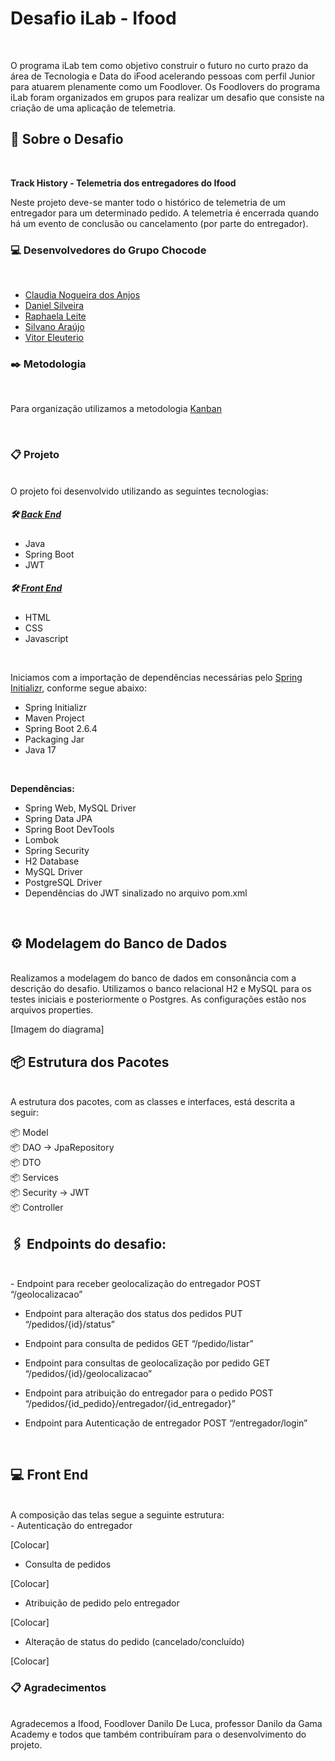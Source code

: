 # Desafio iLab - Ifood
<br />

O programa iLab tem como objetivo construir o futuro no curto prazo da área de Tecnologia e Data do iFood acelerando pessoas com perfil Junior para atuarem plenamente como um Foodlover.
Os Foodlovers do programa iLab foram organizados em grupos para realizar um desafio que consiste na criação de uma aplicação de telemetria.
<br />

## 🚀 Sobre o Desafio
<br />

**Track History - Telemetria dos entregadores do Ifood**

Neste projeto deve-se manter todo o histórico de telemetria de um entregador para um determinado pedido. A telemetria é encerrada quando há um evento de conclusão ou cancelamento (por parte do entregador).
<br />

### 💻 Desenvolvedores do Grupo Chocode
<br />

- [Claudia Nogueira dos Anjos](https://github.com/AnjosClaudia)
- [Daniel Silveira](https://github.com/smarticogit)
- [Raphaela Leite](https://github.com/Raphaella-leite)
- [Silvano Araújo](https://github.com/Silvanoeng)
- [Vitor Eleuterio](https://github.com/SevenSecRS)

### ✒️ Metodologia
<br />

Para organização utilizamos a metodologia [Kanban](https://github.com/orgs/Chocode-iFood/projects/1)

<br />

### 📋 Projeto
<br />
O projeto foi desenvolvido utilizando as seguintes tecnologias:
<br />

##### 🛠 [Back End](https://github.com/Chocode-iFood/back)
 - Java
 - Spring Boot
 - JWT
 
##### 🛠 [Front End](https://github.com/Chocode-iFood/front)
- HTML 
- CSS
- Javascript
<br />

Iniciamos com a importação de dependências necessárias pelo [Spring Initializr](https://start.spring.io/), conforme segue abaixo:
- Spring Initializr 
- Maven Project
- Spring Boot 2.6.4
- Packaging Jar 
- Java 17
<br />

**Dependências:** 
- Spring Web, MySQL Driver
- Spring Data JPA
- Spring Boot DevTools
- Lombok
- Spring Security
- H2 Database
- MySQL Driver
- PostgreSQL Driver
- Dependências do JWT sinalizado no arquivo pom.xml
<br />

## ⚙️ Modelagem do Banco de Dados
<br />
Realizamos a modelagem do banco de dados em consonância com a descrição do desafio.
Utilizamos o banco relacional H2 e MySQL para os testes iniciais e posteriormente o Postgres. As configurações estão nos arquivos properties.
<br />

[Imagem do diagrama]
<br />

## 📦 Estrutura dos Pacotes
<br />
A estrutura dos pacotes, com as classes e interfaces, está descrita a seguir:

📦 Model
<br />
📦 DAO → JpaRepository
<br />
📦 DTO
<br />
📦 Services 
<br />
📦 Security → JWT
<br />
📦 Controller 
<br />

## 🖇 Endpoints do desafio: 
<br />
- Endpoint para receber geolocalização do entregador
	POST “/geolocalizacao”

- Endpoint para alteração dos status dos pedidos
	PUT “/pedidos/{id}/status” 

- Endpoint para consulta de pedidos 
	GET “/pedido/listar” 

- Endpoint para consultas de geolocalização por pedido 
	GET “/pedidos/{id}/geolocalizacao” 

- Endpoint para atribuição do entregador para o pedido
	POST “/pedidos/{id_pedido}/entregador/{id_entregador}”

- Endpoint para Autenticação de entregador 
            POST “/entregador/login”
<br />

## 💻 Front End
<br />
A composição das telas segue a seguinte estrutura:
<br />
- Autenticação do entregador

[Colocar]
<br />
- Consulta de pedidos

[Colocar]
<br />
- Atribuição de pedido pelo entregador

[Colocar]
<br />
- Alteração de status do pedido (cancelado/concluído)

[Colocar]
<br />
### 📋 Agradecimentos
<br />
Agradecemos a Ifood, Foodlover Danilo De Luca, professor Danilo da Gama Academy e todos que também contribuíram para o desenvolvimento do projeto.


